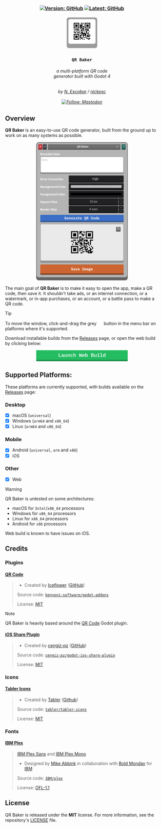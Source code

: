 

<h3 align="center" >
  <!--
  itch color: #fa5c5c
  github color: brightgreen
  label color: #505050
  mastodon color: #6364FF
  -->

  <div>
    <a href="https://github.com/nickesc/qr-baker/releases/latest"><img alt="Version: GitHub" src="https://img.shields.io/github/v/release/nickesc/qr-baker?include_prereleases&sort=semver&style=for-the-badge&logo=github&label=Release&labelColor=%23505050&color=brightgreen"></a>
    <a href="https://github.com/nickesc/qr-baker"><img alt="Latest: GitHub" src="https://img.shields.io/github/last-commit/nickesc/qr-baker?display_timestamp=committer&style=for-the-badge&logo=github&label=Latest&labelColor=%23505050&color=brightgreen"></a>
  </div>
  <br>
  <img src="imgs/icon.svg" width=100 alt="QR Baker logo">
  <h3 align="center">
   <code>QR Baker</code>
  </h3>
  <h6 align="center">
    a multi-platform QR code<br>
    generator built with Godot 4
  </h6>
  <h6 align="center">
    by <a href="https://nickesc.github.io">N. Escobar</a> / <a href="https://github.com/nickesc">nickesc</a>
    <br><br>
    <a href="https://infosec.exchange/@nickesc"><img alt="Follow: Mastodon" src="https://img.shields.io/mastodon/follow/109578095057040584?domain=infosec.exchange&style=for-the-badge&logo=mastodon&label=Follow&labelColor=%23505050&color=%236364FF"></a>
  </h6>
  
</h3>


## Overview

**QR Baker** is an easy-to-use QR code generator, built from the ground up to work on as many systems as possible.

<div align = "center">
  <img src="github/imgs/screenshot.png" width=300 alt="QR Baker screenshot">
</div>

The main goal of **QR Baker** is to make it easy to open the app, make a QR code, then save it. It shouldn't take ads, or an internet connection, or a watermark, or in-app purchases, or an account, or a battle pass to make a QR code.

> [!TIP]
> To move the window, click-and-drag the grey <img src="imgs/menu.svg" width=16> button in the menu bar on platforms where it's supported.

Download installable builds from the [Releases](https://github.com/nickesc/qr-baker/releases) page, or open the web build by clicking below:

<div align = "center">
  <a href="https://nickesc.github.io/qr-baker"><img src="github/imgs/web_build_button.png" width=300 alt="QR Baker screenshot"></a>
</div>

## Supported Platforms:

These platforms are currently supported, with builds available on the [Releases](https://github.com/nickesc/qr-baker/releases) page:

### Desktop
- [x] macOS (`universal`)
- [x] Windows (`arm64` and `x86_64`)
- [x] Linux (`arm64` and `x86_64`)

### Mobile
- [x] Android (`universal`, `arm` and `x86`)
- [x] iOS

### Other
- [x] Web

> [!WARNING] 
> QR Baker is untested on some architectures: 
> - macOS for `Intel`/`x86_64` processors
> - Windows for `x86_64` processors
> - Linux for `x86_64` processors
> - Android for `x86` processors
>
> Web build is known to have issues on iOS.


## Credits

### Plugins

#### [QR Code](https://godotengine.org/asset-library/asset/2090)
> - Created by [Iceflower](https://godotengine.org/asset-library/asset?user=Iceflower) ([GitHub](https://github.com/kenyoni-software))
> 
> Source code: [`kenyoni-software/godot-addons`](https://github.com/kenyoni-software/godot-addons/tree/main/addons/qr_code)
> 
> License: [MIT](https://github.com/kenyoni-software/godot-addons/blob/main/LICENSE.md)
>

> [!NOTE]
> QR Baker is heavily based around the [QR Code](https://godotengine.org/asset-library/asset/2090) Godot plugin.

#### [iOS Share Plugin](https://godotengine.org/asset-library/asset/2907)
> - Created by [cengiz-pz](https://godotengine.org/asset-library/asset?user=cengiz-pz) ([GitHub](https://github.com/cengiz-pz))
> 
> Source code: [`cengiz-pz/godot-ios-share-plugin`](https://github.com/cengiz-pz/godot-ios-share-plugin)
> 
> License: [MIT](https://github.com/cengiz-pz/godot-ios-share-plugin/blob/main/LICENSE)

### Icons

#### [Tabler Icons](https://tabler.io/icons)
> - Created by [Tabler](https://tabler.io/) ([Github](https://github.com/tabler))
>
> Source code: [`tabler/tabler-icons`](https://github.com/tabler/tabler-icons)
> 
> License: [MIT](https://github.com/tabler/tabler-icons/blob/main/LICENSE)

### Fonts

#### [IBM Plex](https://www.ibm.com/plex/)
> [IBM Plex Sans](https://mikeabbink.com/typefaces/ibm-plex-sans/) and [IBM Plex Mono](https://mikeabbink.com/typefaces/ibm-plex-mono/)
>
> - Designed by [Mike Abbink](https://mikeabbink.com) in collaboration with [Bold Monday](https://www.boldmonday.com/) for [IBM](https://ibm.com)
>
> Source code: [`IBM/plex`](https://github.com/IBM/plex)
> 
> License: [OFL-1.1](https://github.com/IBM/plex/blob/master/LICENSE.txt)


## License

QR Baker is released under the **MIT** license. For more information, see the repository's [LICENSE](/LICENSE) file.
